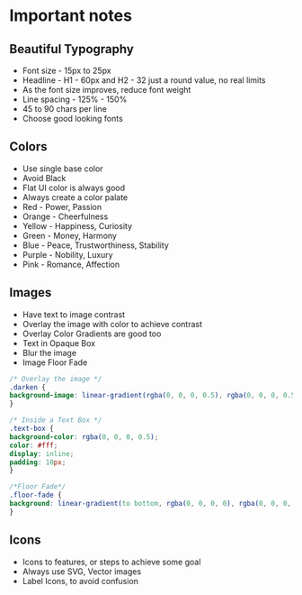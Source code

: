 # Important notes

## Beautiful Typography

* Font size - 15px to 25px
* Headline - H1 - 60px and H2 - 32 just a round value, no real limits
* As the font size improves, reduce font weight
* Line spacing - 125% - 150%
* 45 to 90 chars per line
* Choose good looking fonts

## Colors

* Use single base color
* Avoid Black
* Flat UI color is always good
* Always create a color palate
* Red - Power, Passion
* Orange - Cheerfulness
* Yellow - Happiness, Curiosity
* Green - Money, Harmony
* Blue - Peace, Trustworthiness, Stability
* Purple - Nobility, Luxury
* Pink - Romance, Affection

## Images

* Have text to image contrast
* Overlay the image with color to achieve contrast
* Overlay Color Gradients are good too
* Text in Opaque Box
* Blur the image
* Image Floor Fade

```CSS
/* Overlay the image */
.darken {
background-image: linear-gradient(rgba(0, 0, 0, 0.5), rgba(0, 0, 0, 0.5)), url(YOUR IMAGE HERE);
}

/* Inside a Text Box */
.text-box {
background-color: rgba(0, 0, 0, 0.5);
color: #fff;
display: inline;
padding: 10px;
}

/*Floor Fade*/
.floor-fade {
background: linear-gradient(to bottom, rgba(0, 0, 0, 0), rgba(0, 0, 0, 0.6) ), url(YOUR IMAGE HERE);
}
```

## Icons

* Icons to features, or steps to achieve some goal
* Always use SVG, Vector images
* Label Icons, to avoid confusion